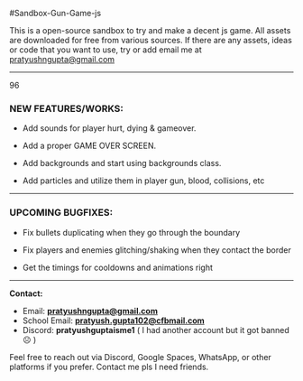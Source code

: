 #Sandbox-Gun-Game-js

This is a open-source sandbox to try and make a decent js game. All assets are downloaded for free from various sources. If there are any assets, ideas or code that you want to use, try or add email me at [pratyushngupta@gmail.com](mailto:pratyushngupta@gmail.com)

---
96
### NEW FEATURES/WORKS:

- Add sounds for player hurt, dying & gameover.

- Add a proper GAME OVER SCREEN.

- Add backgrounds and start using backgrounds class.

- Add particles and utilize them in player gun, blood, collisions, etc

---

### UPCOMING BUGFIXES:

- Fix bullets duplicating when they go through the boundary

- Fix players and enemies glitching/shaking when they contact the border

- Get the timings for cooldowns and animations right

---

**Contact:**  
- Email: **pratyushngupta@gmail.com**
- School Email: **pratyush.gupta102@cfbmail.com**
- Discord: **pratyushguptaisme1** ( I had another account but it got banned ☹️ )

Feel free to reach out via Discord, Google Spaces, WhatsApp, or other platforms if you prefer.
Contact me pls I need friends.